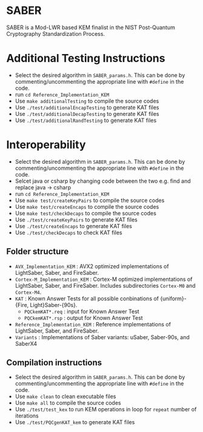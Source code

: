 # SABER

SABER is a Mod-LWR based KEM finalist in the NIST Post-Quantum Cryptography Standardization Process.

# Additional Testing Instructions
* Select the desired algorithm in `SABER_params.h`. This can be done by commenting/uncommenting the appropriate line with `#define` in the code.  
* run `cd Reference_Implementation_KEM`
* Use `make additionalTesting` to compile the source codes 
* Use `./test/additionalEncapTesting` to generate KAT files
* Use `./test/additionalDecapTesting` to generate KAT files
* Use `./test/additionalRandTesting` to generate KAT files

# Interoperability
* Select the desired algorithm in `SABER_params.h`. This can be done by commenting/uncommenting the appropriate line with `#define` in the code.  
* Selcet java or csharp by changing code between the two e.g. find and replace java -> csharp
* run `cd Reference_Implementation_KEM`
* Use `make test/createKeyPairs` to compile the source codes 
* Use `make test/createEncaps` to compile the source codes 
* Use `make test/checkDecaps` to compile the source codes 
* Use `./test/createKeyPairs` to generate KAT files
* Use `./test/createEncaps` to generate KAT files
* Use `./test/checkDecaps` to check KAT files

## Folder structure

* `AVX_Implementation_KEM` : AVX2 optimized implementations of LightSaber, Saber, and FireSaber.
* `Cortex-M_Implementation_KEM` : Cortex-M optimized implementations of LightSaber, Saber, and FireSaber. Includes subdirectories `Cortex-M0` and `Cortex-M4`.
* `KAT` : Known Answer Tests for all possible conbinations of {uniform}-{Fire, Light}Saber-{90s}.
  * `PQCkemKAT*.req` : input for Known Answer Test
  * `PQCkemKAT*.rsp` : output for Known Answer Test
* `Reference_Implementation_KEM` : Reference implementations of LightSaber, Saber, and FireSaber.
* `Variants` : Implementations of Saber variants: uSaber, Saber-90s, and SaberX4

## Compilation instructions

* Select the desired algorithm in `SABER_params.h`. This can be done by commenting/uncommenting the appropriate line with `#define` in the code.   
* Use `make clean` to clean executable files
* Use `make all` to compile the source codes 
* Use `./test/test_kex` to run KEM operations in loop for `repeat` number of iterations
* Use `./test/PQCgenKAT_kem` to generate KAT files


